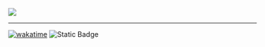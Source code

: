<img src="https://i.imgur.com/GWd9ZqR.png"/>

---

[![wakatime](https://wakatime.com/badge/github/eliamd/42_push_swap.svg)](https://wakatime.com/badge/github/eliamd/42_push_swap)
![Static Badge](https://img.shields.io/badge/%E2%9C%85%20Succes%2C%2098%2F100%20-%201?style=flat&label=42%20Grade)
